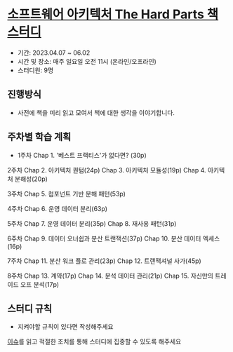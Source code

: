 # [소프트웨어 아키텍처 The Hard Parts 책 스터디](https://www.yes24.com/Product/Goods/113804176)

- 기간: 2023.04.07 ~ 06.02
- 시간 및 장소: 매주 일요일 오전 11시 (온라인/오프라인)
- 스터디원: 9명

## 진행방식

- 사전에 책을 미리 읽고 모여서 책에 대한 생각을 이야기합니다.

## 주차별 학습 계획

- 1주차 
Chap 1. '베스트 프랙티스'가 없다면? (30p)

2주차
Chap 2. 아키텍처 퀀텀(24p)
Chap 3. 아키텍처 모듈성(19p)
Chap 4. 아키텍처 분해성(20p)

3주차
Chap 5. 컴포넌트 기반 분해 패턴(53p)

4주차
Chap 6. 운영 데이터 분리(63p)

5주차
Chap 7. 운영 데이터 분리(35p)
Chap 8. 재사용 패턴(31p)

6주차
Chap 9. 데이터 오너쉽과 분산 트랜잭션(37p)
Chap 10. 분산 데이터 엑세스(16p)

7주차
Chap 11. 분산 워크 플로 관리(23p)
Chap 12. 트랜잭셔널 사가(45p)

8주차
Chap 13. 계약(17p)
Chap 14. 분석 데이터 관리(21p)
Chap 15. 자신만의 트레이드 오프 분석(17p)

## 스터디 규칙

- 지켜야할 규칙이 있다면 작성해주세요

[이슈](https://github.com/Learning-Is-Vital-In-Development/study-template/issues)를 읽고 적절한 조치를 통해 스터디에 집중할 수 있도록 해주세요
